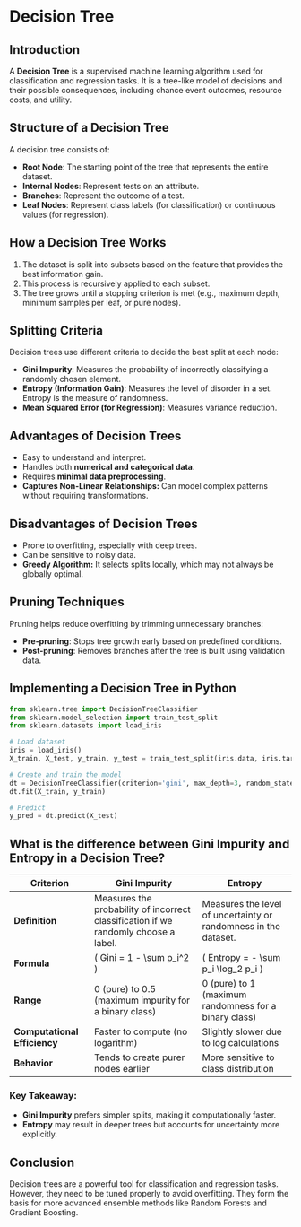 # Decision Tree

## Introduction
A **Decision Tree** is a supervised machine learning algorithm used for classification and regression tasks. It is a tree-like model of decisions and their possible consequences, including chance event outcomes, resource costs, and utility.

## Structure of a Decision Tree
A decision tree consists of:
- **Root Node**: The starting point of the tree that represents the entire dataset.
- **Internal Nodes**: Represent tests on an attribute.
- **Branches**: Represent the outcome of a test.
- **Leaf Nodes**: Represent class labels (for classification) or continuous values (for regression).

## How a Decision Tree Works
1. The dataset is split into subsets based on the feature that provides the best information gain.
2. This process is recursively applied to each subset.
3. The tree grows until a stopping criterion is met (e.g., maximum depth, minimum samples per leaf, or pure nodes).

## Splitting Criteria
Decision trees use different criteria to decide the best split at each node:
- **Gini Impurity**: Measures the probability of incorrectly classifying a randomly chosen element.
- **Entropy (Information Gain)**: Measures the level of disorder in a set. Entropy is the measure of randomness.
- **Mean Squared Error (for Regression)**: Measures variance reduction.

## Advantages of Decision Trees
- Easy to understand and interpret.
- Handles both **numerical and categorical data**.
- Requires **minimal data preprocessing**.
- **Captures Non-Linear Relationships:** Can model complex patterns without requiring transformations.

## Disadvantages of Decision Trees
- Prone to overfitting, especially with deep trees.
- Can be sensitive to noisy data.
- **Greedy Algorithm:** It selects splits locally, which may not always be globally optimal.

## Pruning Techniques
Pruning helps reduce overfitting by trimming unnecessary branches:
- **Pre-pruning**: Stops tree growth early based on predefined conditions.
- **Post-pruning**: Removes branches after the tree is built using validation data.

## Implementing a Decision Tree in Python
```python
from sklearn.tree import DecisionTreeClassifier
from sklearn.model_selection import train_test_split
from sklearn.datasets import load_iris

# Load dataset
iris = load_iris()
X_train, X_test, y_train, y_test = train_test_split(iris.data, iris.target, test_size=0.2, random_state=42)

# Create and train the model
dt = DecisionTreeClassifier(criterion='gini', max_depth=3, random_state=42)
dt.fit(X_train, y_train)

# Predict
y_pred = dt.predict(X_test)
```

## What is the difference between Gini Impurity and Entropy in a Decision Tree?

| **Criterion**            | **Gini Impurity**                                       | **Entropy**                                          |
|--------------------------|--------------------------------------------------------|------------------------------------------------------|
| **Definition**           | Measures the probability of incorrect classification if we randomly choose a label. | Measures the level of uncertainty or randomness in the dataset. |
| **Formula**             | \( Gini = 1 - \sum p_i^2 \)                            | \( Entropy = - \sum p_i \log_2 p_i \)               |
| **Range**               | 0 (pure) to 0.5 (maximum impurity for a binary class)  | 0 (pure) to 1 (maximum randomness for a binary class) |
| **Computational Efficiency** | Faster to compute (no logarithm)                 | Slightly slower due to log calculations            |
| **Behavior**            | Tends to create purer nodes earlier                    | More sensitive to class distribution               |

### Key Takeaway:
- **Gini Impurity** prefers simpler splits, making it computationally faster.  
- **Entropy** may result in deeper trees but accounts for uncertainty more explicitly.

## Conclusion
Decision trees are a powerful tool for classification and regression tasks. However, they need to be tuned properly to avoid overfitting. They form the basis for more advanced ensemble methods like Random Forests and Gradient Boosting.
